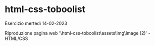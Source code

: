 # html-css-toboolist

Esercizio mertedì 14-02-2023

Riproduzione pagina web '\html-css-toboolist\assets\img\image (2)' - HTML/CSS
